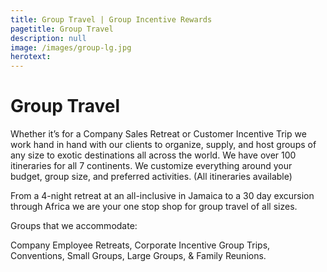 ```yaml
---
title: Group Travel | Group Incentive Rewards
pagetitle: Group Travel
description: null
image: /images/group-lg.jpg
herotext:
---
```


# Group Travel 

Whether it’s for a Company Sales Retreat or Customer Incentive Trip we work hand in hand with our clients to organize, supply, and host groups of any size to exotic destinations all across the world.  We have over 100 itineraries for all 7 continents. We customize everything around your budget, group size, and preferred activities. (All itineraries available) 

From a 4-night retreat at an all-inclusive in Jamaica to a 30 day excursion through Africa we are your one stop shop for group travel of all sizes.  

Groups that we accommodate:

Company Employee Retreats, Corporate Incentive Group Trips, Conventions, Small Groups, Large Groups, & Family Reunions.  
